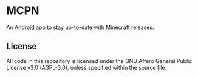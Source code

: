 # MCPN

An Android app to stay up-to-date with Minecraft releases.

## License

All code in this repository is licensed under the GNU Affero General Public License v3.0 (AGPL-3.0),
unless specified within the source file.
